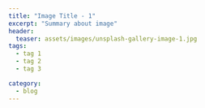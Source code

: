 ```yaml
---
title: "Image Title - 1"
excerpt: "Summary about image"
header:
  teaser: assets/images/unsplash-gallery-image-1.jpg
tags:
  - tag 1
  - tag 2
  - tag 3

category:
  - blog
---
```


